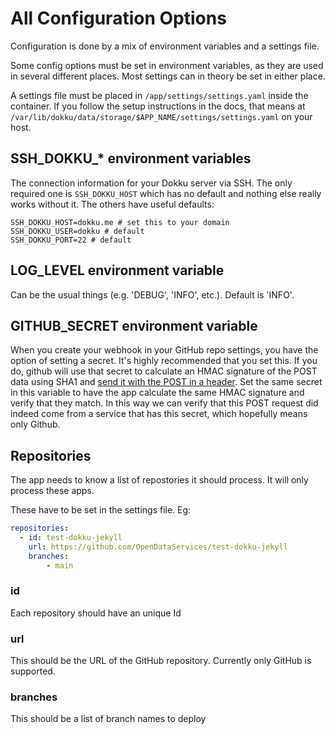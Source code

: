 # All Configuration Options

Configuration is done by a mix of environment variables and a settings file.

Some config options must be set in environment variables, as they are used in several different places.  Most settings can in theory be set in either place.

A settings file must be placed in `/app/settings/settings.yaml` inside the container. If you follow the setup instructions in the docs, that means at `/var/lib/dokku/data/storage/$APP_NAME/settings/settings.yaml` on your host.

## SSH_DOKKU_* environment variables

The connection information for your Dokku server via SSH. The only required one is `SSH_DOKKU_HOST` which has no default
and nothing else really works without it. The others have useful defaults:

```dotenv
SSH_DOKKU_HOST=dokku.me # set this to your domain
SSH_DOKKU_USER=dokku # default
SSH_DOKKU_PORT=22 # default
```

## LOG_LEVEL environment variable

Can be the usual things (e.g. 'DEBUG', 'INFO', etc.). Default is 'INFO'.

## GITHUB_SECRET environment variable

When you create your webhook in your GitHub repo settings, you have the option of setting a secret. It's highly recommended that you set this. If you do, github will use that secret to calculate an HMAC signature of the POST data using SHA1 and [send it with the POST in a header](https://developer.github.com/webhooks/#delivery-headers). Set the same secret in this variable to have the app calculate the same HMAC signature and verify that they match. In this way we can verify that this POST request did indeed come from a service that has this secret, which hopefully means only Github.

## Repositories

The app needs to know a list of repostories it should process. It will only process these apps.

These have to be set in the settings file. Eg:

```yaml
repositories:                                                           
  - id: test-dokku-jekyll                                               
    url: https://github.com/OpenDataServices/test-dokku-jekyll          
    branches:                                                           
        - main   
```

### id

Each repository should have an unique Id

### url

This should be the URL of the GitHub repository. Currently only GitHub is supported.

### branches

This should be a list of branch names to deploy


